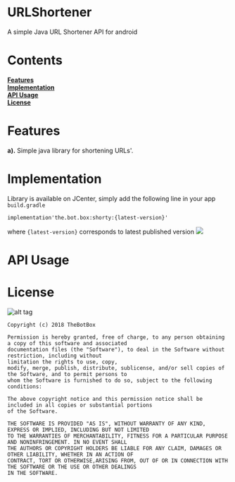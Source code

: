 # URLShortener
A simple Java URL Shortener API for android  

#  Contents 
**[Features](#features)**  
**[Implementation](#implementation)**   
**[API Usage](#api-usage)**  
**[License](#license)**    

# Features  
**a).** Simple java library for shortening URLs'.  

# Implementation 
Library is available on JCenter, simply add the following line in your app `build.gradle` 
```
implementation'the.bot.box:shorty:{latest-version}'
```  
where `{latest-version}` corresponds to latest published version <a href='https://bintray.com/boxbotbarry/maven/shorty/_latestVersion'><img src='https://api.bintray.com/packages/boxbotbarry/maven/shorty/images/download.svg'></a>

# API Usage  

#   License  
![alt tag](https://img.shields.io/github/license/mashape/apistatus.svg)  
```
Copyright (c) 2018 TheBotBox

Permission is hereby granted, free of charge, to any person obtaining a copy of this software and associated 
documentation files (the "Software"), to deal in the Software without restriction, including without
limitation the rights to use, copy, 
modify, merge, publish, distribute, sublicense, and/or sell copies of the Software, and to permit persons to 
whom the Software is furnished to do so, subject to the following conditions:

The above copyright notice and this permission notice shall be included in all copies or substantial portions 
of the Software.

THE SOFTWARE IS PROVIDED "AS IS", WITHOUT WARRANTY OF ANY KIND, EXPRESS OR IMPLIED, INCLUDING BUT NOT LIMITED 
TO THE WARRANTIES OF MERCHANTABILITY, FITNESS FOR A PARTICULAR PURPOSE AND NONINFRINGEMENT. IN NO EVENT SHALL 
THE AUTHORS OR COPYRIGHT HOLDERS BE LIABLE FOR ANY CLAIM, DAMAGES OR OTHER LIABILITY, WHETHER IN AN ACTION OF 
CONTRACT, TORT OR OTHERWISE,ARISING FROM, OUT OF OR IN CONNECTION WITH THE SOFTWARE OR THE USE OR OTHER DEALINGS 
IN THE SOFTWARE.
```




